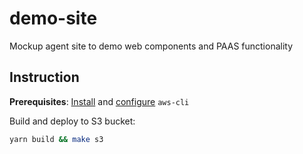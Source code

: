 # demo-site

Mockup agent site to demo web components and PAAS functionality

## Instruction

**Prerequisites**: [Install](https://docs.aws.amazon.com/cli/latest/userguide/cli-chap-install.html) and [configure](https://docs.aws.amazon.com/cli/latest/userguide/cli-chap-configure.html) `aws-cli`

Build and deploy to S3 bucket:

```sh
yarn build && make s3
```
